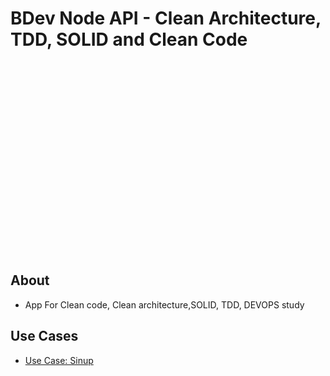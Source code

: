 # **BDev Node API - Clean Architecture, TDD, SOLID and Clean Code**

<div style="width:60vh;text-align:center;margin-bottom:20px"><img src="requirements/assets/logo.png" /></div>

## About
* App For Clean code, Clean architecture,SOLID, TDD, DEVOPS study 

## Use Cases
* [Use Case: Sinup](./requirements/signup.md)